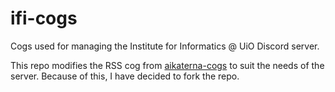 # ifi-cogs

Cogs used for managing the Institute for Informatics @ UiO Discord server.

This repo modifies the RSS cog from [aikaterna-cogs](https://github.com/aikaterna/aikaterna-cogs) to suit the needs of the server. Because of this, I have decided to fork the repo.
